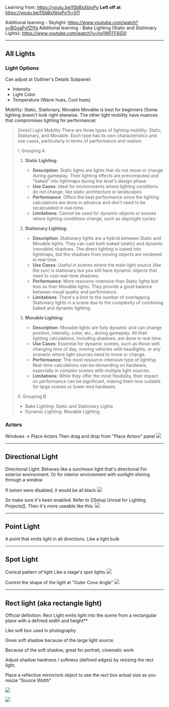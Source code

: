 
Learning from: https://youtu.be/fSbBsXbjxPo
**Left off at**: https://youtu.be/fSbBsXbjxPo?t=511

Additional learning - Skylight: https://www.youtube.com/watch?v=BGoaPyfZlYg
Additional learning - Bake Lighting (Static and Stationary Lights): https://www.youtube.com/watch?v=hq1WFFF6iD0


----

## All Lights

### Light Options

Can adjust at Outliner's Details Subpanel:
- Intensity
- Light Color
- Temperature (Warm hues, Cool hues)

Mobility: Static, Stationary, Movable
Movable is best for beginners (Some lighting doesn't look right elsewise. The other light mobility have nuances that compromises lighting for performance)

> [!note] Light Mobility
> There are three types of lighting mobility: Static, Stationary, and Movable. Each type has its own characteristics and use cases, particularly in terms of performance and realism.
>
>
> I. Grouping A
> 1. **Static Lighting**:
>     
>     - **Description**: Static lights are lights that do not move or change during gameplay. Their lighting effects are precomputed and "baked" into lightmaps during the level's design phase.
>     - **Use Cases**: Ideal for environments where lighting conditions do not change, like static architecture or landscapes.
>     - **Performance**: Offers the best performance since the lighting calculations are done in advance and don't need to be recalculated in real-time.
>     - **Limitations**: Cannot be used for dynamic objects or scenes where lighting conditions change, such as day/night cycles.
> 2. **Stationary Lighting**:
>     
>     - **Description**: Stationary lights are a hybrid between Static and Movable lights. They can cast both baked (static) and dynamic (movable) shadows. The direct lighting is baked into lightmaps, but the shadows from moving objects are rendered in real-time.
>     - **Use Cases**: Useful in scenes where the main light source (like the sun) is stationary but you still have dynamic objects that need to cast real-time shadows.
>     - **Performance**: More resource-intensive than Static lights but less so than Movable lights. They provide a good balance between visual quality and performance.
>     - **Limitations**: There's a limit to the number of overlapping Stationary lights in a scene due to the complexity of combining baked and dynamic lighting.
> 3. **Movable Lighting**:
>     
>     - **Description**: Movable lights are fully dynamic and can change position, intensity, color, etc., during gameplay. All their lighting calculations, including shadows, are done in real-time.
>     - **Use Cases**: Essential for dynamic scenes, such as those with changing time of day, moving vehicles with headlights, or any scenario where light sources need to move or change.
>     - **Performance**: The most resource-intensive type of lighting. Real-time calculations can be demanding on hardware, especially in complex scenes with multiple light sources.
>     - **Limitations**: While they offer the most flexibility, their impact on performance can be significant, making them less suitable for large scenes or lower-end hardware.
>
> II. Grouping B
> - Bake Lighting: Static and Stationary Lights
> - Dynamic Lighting: Movable Lighting
>

### Actors

Windows -> Place Actors
Then drag and drop from "Place Actors" panel
![](https://i.imgur.com/w0QFiLD.png)


---


## Directional Light

Directional Light: Behaves like a sun/moon light that's directional
For exterior environment. Or for interior environment with sunlight shining through a window

If lumen were disabled, it would be all black
![](https://i.imgur.com/uiNFkEI.png)

So make sure it's been enabled. Refer to [[Setup Unreal for Lighting Projects]]. Then it's more useable like this:
![](https://i.imgur.com/f8awbtR.png)


---


## Point Light

A point that emits light in all directions.
Like a light bulb


---

## Spot Light

Conical pattern of light
Like a stage's spot lights
![](https://i.imgur.com/5cCS1vu.png)

Control the shape of the light at "Outer Cone Angle"
![](https://i.imgur.com/pU2mBKx.png)

---

## Rect light (aka rectangle light)
Official definition: Rect Light emits light into the scene from a rectangular plane with a defined width and height**

Like soft box used in photography

Gives soft shadow because of the large light source.

Because of the soft shadow, great for portrait, cinematic work

Adjust shadow hardness / softness (defined edges) by resizing the rect light.

Place a reflective mirror/orb object to see the rect box actual size as you resize "Source Width"

![](https://i.imgur.com/yzY9IRq.png)


![](https://i.imgur.com/6B7Coqz.png)
